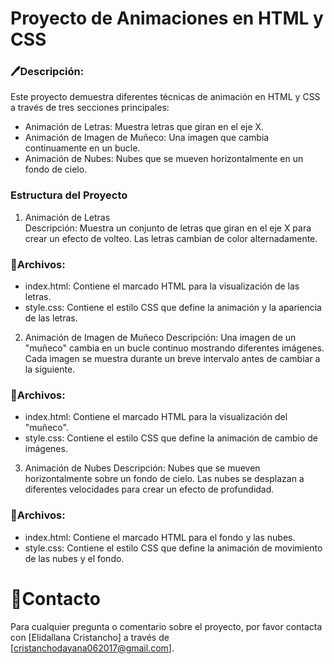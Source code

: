 # Proyecto de Animaciones en HTML y CSS
### 🖊️Descripción:
Este proyecto demuestra diferentes técnicas de animación en HTML y CSS a través de tres secciones principales:

 - Animación de Letras: Muestra letras que giran en el eje X.
 - Animación de Imagen de Muñeco: Una imagen que cambia continuamente en un bucle.
 - Animación de Nubes: Nubes que se mueven horizontalmente en un fondo de cielo.
   
### Estructura del Proyecto
 1. Animación de Letras     
   Descripción:
    Muestra un conjunto de letras que giran en el eje X para crear un efecto de volteo.
    Las letras cambian de color alternadamente.
  
### 📝Archivos:
 - index.html: Contiene el marcado HTML para la visualización de las letras.
 - style.css: Contiene el estilo CSS que define la animación y la apariencia de las letras.
   
2. Animación de Imagen de Muñeco
  Descripción:
    Una imagen de un "muñeco" cambia en un bucle continuo mostrando diferentes imágenes.
    Cada imagen se muestra durante un breve intervalo antes de cambiar a la siguiente.
  
### 📝Archivos:
 - index.html: Contiene el marcado HTML para la visualización del "muñeco".
 - style.css: Contiene el estilo CSS que define la animación de cambio de imágenes.
   
3. Animación de Nubes
Descripción:
  Nubes que se mueven horizontalmente sobre un fondo de cielo.
  Las nubes se desplazan a diferentes velocidades para crear un efecto de profundidad.

### 📝Archivos:
 - index.html: Contiene el marcado HTML para el fondo y las nubes.
 - style.css: Contiene el estilo CSS que define la animación de movimiento de las nubes y el fondo.

# 📱Contacto
   Para cualquier pregunta o comentario sobre el proyecto, por favor contacta con [Elidallana Cristancho] a través de [cristanchodayana062017@gmail.com].
